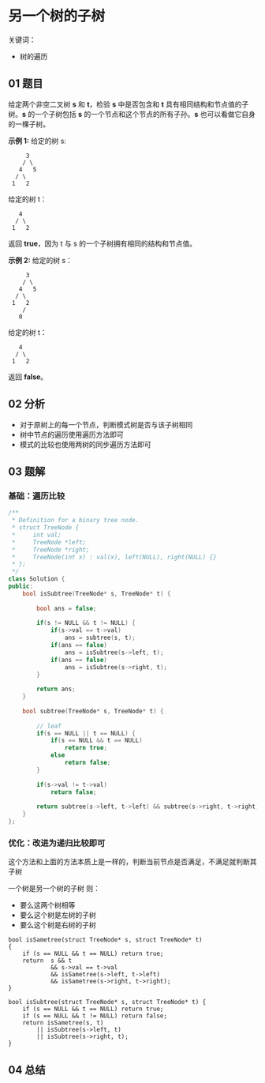 # 另一个树的子树
关键词：

- 树的遍历

## 01 题目

给定两个非空二叉树 **s** 和 **t**，检验 **s** 中是否包含和 **t** 具有相同结构和节点值的子树。**s** 的一个子树包括 **s** 的一个节点和这个节点的所有子孙。**s** 也可以看做它自身的一棵子树。

**示例 1:**
给定的树 s:

```
     3
    / \
   4   5
  / \
 1   2
```

给定的树 t：

```
   4 
  / \
 1   2
```

返回 **true**，因为 t 与 s 的一个子树拥有相同的结构和节点值。

**示例 2:**
给定的树 s：

```
     3
    / \
   4   5
  / \
 1   2
    /
   0
```

给定的树 t：

```
   4
  / \
 1   2
```

返回 **false**。

## 02 分析

- 对于原树上的每一个节点，判断模式树是否与该子树相同
- 树中节点的遍历使用遍历方法即可
- 模式的比较也使用两树的同步遍历方法即可

## 03 题解

### 基础：遍历比较

```c++
/**
 * Definition for a binary tree node.
 * struct TreeNode {
 *     int val;
 *     TreeNode *left;
 *     TreeNode *right;
 *     TreeNode(int x) : val(x), left(NULL), right(NULL) {}
 * };
 */
class Solution {
public:
    bool isSubtree(TreeNode* s, TreeNode* t) {
        
        bool ans = false;
        
        if(s != NULL && t != NULL) {
            if(s->val == t->val)
                ans = subtree(s, t);
            if(ans == false)
                ans = isSubtree(s->left, t);
            if(ans == false)
                ans = isSubtree(s->right, t);
        }
        
        return ans;
    }
    
    bool subtree(TreeNode* s, TreeNode* t) {
        
        // leaf
        if(s == NULL || t == NULL) {
            if(s == NULL && t == NULL)
                return true;
            else
                return false;
        }
        
        if(s->val != t->val)
            return false;
        
        return subtree(s->left, t->left) && subtree(s->right, t->right);
    }
};
```

### 优化：改进为递归比较即可

这个方法和上面的方法本质上是一样的，判断当前节点是否满足，不满足就判断其子树

一个树是另一个树的子树 则：

- 要么这两个树相等
- 要么这个树是左树的子树
- 要么这个树是右树的子树

```
bool isSametree(struct TreeNode* s, struct TreeNode* t)
{
    if (s == NULL && t == NULL) return true;
    return  s && t 
            && s->val == t->val 
            && isSametree(s->left, t->left) 
            && isSametree(s->right, t->right);
}

bool isSubtree(struct TreeNode* s, struct TreeNode* t) {
    if (s == NULL && t == NULL) return true;
    if (s == NULL && t != NULL) return false;
    return isSametree(s, t)
        || isSubtree(s->left, t)
        || isSubtree(s->right, t);
}
```

## 04 总结

